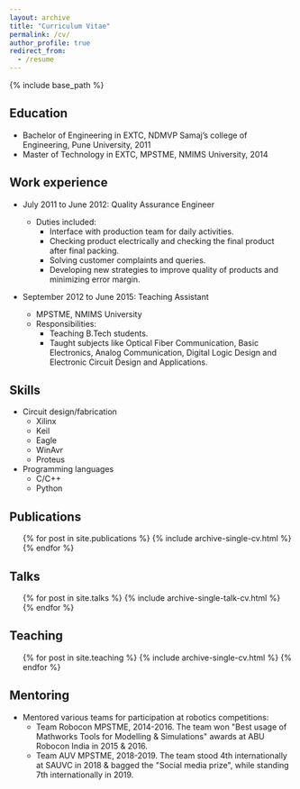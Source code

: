 ```yaml
---
layout: archive
title: "Curriculum Vitae"
permalink: /cv/
author_profile: true
redirect_from:
  - /resume
---
```


{% include base_path %}

Education
------
* Bachelor of Engineering in EXTC, NDMVP Samaj’s college of Engineering, Pune University, 2011
* Master of Technology in EXTC, MPSTME, NMIMS University, 2014



Work experience
------
* July 2011 to June 2012: Quality Assurance Engineer
  * Duties included:
	* Interface with production team for daily activities.
	* Checking product electrically and checking the final product after final packing.
	* Solving customer complaints and queries.
	* Developing new strategies to improve quality of products and minimizing error margin.


* September 2012 to June 2015: Teaching Assistant
  * MPSTME, NMIMS University
  * Responsibilities:
	* Teaching B.Tech students.
	* Taught subjects like Optical Fiber Communication, Basic Electronics, Analog Communication, Digital Logic Design and Electronic Circuit Design and Applications.


  
Skills
------
* Circuit design/fabrication
  * Xilinx
  * Keil
  * Eagle
  * WinAvr
  * Proteus
* Programming languages
  * C/C++
  * Python
  


Publications
------
  <ul>{% for post in site.publications %}
    {% include archive-single-cv.html %}
  {% endfor %}</ul>
  
  
  
Talks
------
  <ul>{% for post in site.talks %}
    {% include archive-single-talk-cv.html %}
  {% endfor %}</ul>
  
  
  
Teaching
------
  <ul>{% for post in site.teaching %}
    {% include archive-single-cv.html %}
  {% endfor %}</ul>
  
  
  
Mentoring
------
* Mentored various teams for participation at robotics competitions:
  * Team Robocon MPSTME, 2014-2016. The team won "Best usage of Mathworks Tools for Modelling & Simulations" awards at ABU Robocon India in 2015 & 2016.
  * Team AUV MPSTME, 2018-2019. The team stood 4th internationally at SAUVC in 2018 & bagged the "Social media prize", while standing 7th internationally in 2019.